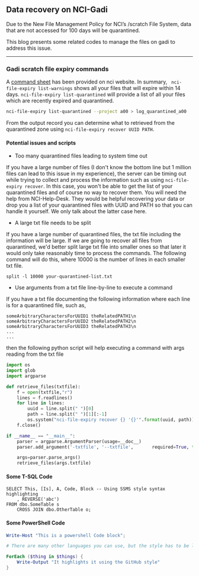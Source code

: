 ## Data recovery on NCI-Gadi

Due to the New File Management Policy for NCI’s /scratch File System, data that are not accessed for 100 days will be quarantined. 

This blog presents some related codes to manage the files on gadi to address this issue.

---

### Gadi scratch file expiry commands

A [command sheet](https://nci.org.au/sites/default/files/documents/2022-04/GadiSystem-GadiScratchFileExpiryCommands-200422-1629-37.pdf) has been provided on nci website. In summary, ``` nci-file-expiry list-warnings``` shows all your files that will expire within 14 days. ```nci-file-expiry list-quarantined``` will provide a list of all your files which are recently expired and quarantined.
```bash
nci-file-expiry list-quarantined --project a00 > log_quarantined_a00
```

From the output record you can determine what to retrieved from the quarantined zone using ```nci-file-expiry recover UUID PATH```. 

#### Potential issues and scripts

- Too many quarantined files leading to system time out

If you have a large number of files (I don't know the bottom line but 1 million files can lead to this issue in my experience), the server can be timing out while trying to collect and process the information such as using ```nci-file-expiry recover```. In this case, you won't be able to get the list of your quarantined files and of course no way to recover them. You will need the help from NCI-Help-Desk. They would be helpful recovering your data or drop you a list of your quarantined files with UUID and PATH so that you can handle it yourself. We only talk about the latter case here.

- A large txt file needs to be split

If you have a large number of quarantined files, the txt file including the information will be large. If we are going to recover all files from quarantined, we'd better split large txt file into smaller ones so that later it would only take reasonably time to process the commands. The following command will do this, where 10000 is the number of lines in each smaller txt file.

```
split -l 10000 your-quarantined-list.txt
```

- Use arguments from a txt file line-by-line to execute a command

If you have a txt file documenting the following information where each line is for a quarantined file, such as,

```
someArbitraryCharactersForUUID1 theRelatedPATH1\n
someArbitraryCharactersForUUID2 theRelatedPATH2\n
someArbitraryCharactersForUUID3 theRelatedPATH3\n
...
...
```

then the following python script will help executing a command with args reading from the txt file
```python
import os
import glob
import argparse

def retrieve_files(txtfile):
    f = open(txtfile,"r")
    lines = f.readlines()
    for line in lines:
        uuid = line.split(" ")[0]
        path = line.split(" ")[1][:-1]
        os.system("nci-file-expiry recover {} '{}'".format(uuid, path))
    f.close()

if __name__ == "__main__":
    parser = argparse.ArgumentParser(usage=__doc__)
    parser.add_argument('-txtfile', '--txtfile',       required=True, type=str)

    args=parser.parse_args()
    retrieve_files(args.txtfile)

```




#### Some T-SQL Code

```tsql
SELECT This, [Is], A, Code, Block -- Using SSMS style syntax highlighting
    , REVERSE('abc')
FROM dbo.SomeTable s
    CROSS JOIN dbo.OtherTable o;
```

#### Some PowerShell Code

```powershell
Write-Host "This is a powershell Code block";

# There are many other languages you can use, but the style has to be loaded first

ForEach ($thing in $things) {
    Write-Output "It highlights it using the GitHub style"
}
```
